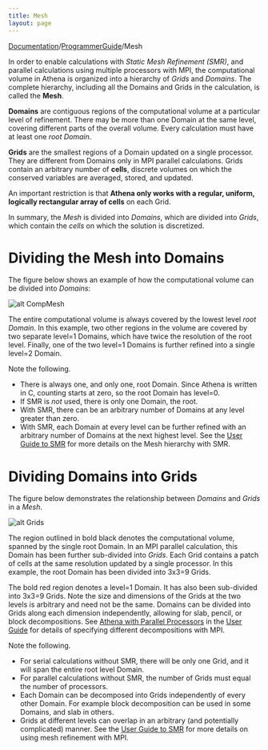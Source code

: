 ```yaml
---
title: Mesh
layout: page
---
```

[Documentation]({{site.baseurl}}/AthenaDocs)/[ProgrammerGuide]({{site.baseurl}}/AthenaDocsPG)/Mesh

In order to enable calculations with *Static Mesh Refinement (SMR)*, and parallel calculations using multiple processors with MPI,
the computational volume in Athena
is organized into a hierarchy of *Grids* and *Domains*.  The complete hierarchy, including all the Domains and
Grids in the calculation, is called the **Mesh**.

**Domains** are contiguous regions of the computational volume at a particular level of refinement.  There may be
more than one Domain at the same level, covering different parts of the overall volume.  Every calculation must have at
least one *root Domain*.

**Grids** are the smallest regions of a Domain updated on a single processor.  They are different from Domains only
in MPI parallel calculations.  Grids contain an arbitrary number of **cells**, discrete volumes on which the
conserved variables are averaged, stored, and updated.

An important restriction is that **Athena only works with a regular, uniform, logically rectangular array of cells** on each Grid.

In summary, the *Mesh* is divided into *Domains*, which are divided into *Grids*, which contain the *cells* on which
the solution is discretized.  

Dividing the Mesh into Domains
==============================

The figure below shows an example of how the computational volume can be divided into *Domains*:

![alt CompMesh]({{site.baseurl}}/images/CompMesh.png)

The entire computational volume is always covered by the lowest level *root Domain*.  In this example, two other regions in the volume are covered by
two separate level=1 Domains, which have twice the resolution of the root level.  Finally, one of the two level=1 Domains is
further refined into a single level=2 Domain.

Note the following.
 * There is always one, and only one, root Domain.  Since Athena is written in C, counting starts at zero, so the root Domain has level=0.
 * If SMR is *not* used, there is only one Domain, the root.
 * With SMR, there can be an arbitrary number of Domains at any level greater than zero.
 * With SMR, each Domain at every level can be further refined with an arbitrary number of Domains at the next highest level.
See the [User Guide to SMR]({{site.baseurl}}/AthenaDocsSMR) for more details on the Mesh hierarchy with SMR.

Dividing Domains into Grids
===========================

The figure below demonstrates the relationship between *Domains* and *Grids* in a *Mesh*.

![alt Grids]({{site.baseurl}}/images/Grids.png)

The region outlined in bold black denotes the computational volume, spanned by the single root Domain.  In an MPI parallel calculation,
this Domain has been further sub-divided into *Grids*.
Each Grid contains a patch of cells at the same resolution updated by a single processor.  In this example, the root Domain
has been divided into 3x3=9 Grids.

The bold red region denotes a level=1 Domain.  It has also been sub-divided into 3x3=9 Grids.  Note the size and
dimensions of the Grids at the two levels is arbitrary and need not be the same.  Domains can be divided into Grids along
each dimension independently, allowing for slab, pencil, or block decompositions.  See 
[Athena with Parallel Processors]({{site.baseurl}}/AthenaDocsUGParallel) in the [User Guide]({{site.baseurl}}/AthenaDocsUG) for details
of specifying different decompositions with MPI.

Note the following.
 * For serial calculations without SMR, there will be only one Grid, and it will span the entire root level Domain.
 * For parallel calculations without SMR, the number of Grids must equal the number of processors.  
 * Each Domain can be decomposed into Grids independently of every other Domain.  For example
 block decomposition can be used in some Domains, and slab in others.
 * Grids at different levels can overlap in an arbitrary (and potentially complicated) manner.
See the [User Guide to SMR]({{site.baseurl}}/AthenaDocsSMR) for more details on using mesh refinement with MPI.


 
